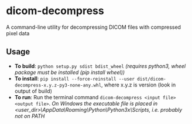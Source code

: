 # dicom-decompress

A command-line utility for decompressing DICOM files with compressed pixel data

## Usage

* **To build**: `python setup.py sdist bdist_wheel` *(requires python3, wheel package must be installed (pip install wheel))*
* **To install**: `pip install --force-reinstall --user dist/dicom-decompress-x.y.z-py3-none-any.whl`, where x.y.z is version (look in output of build)
* **To run**: Run the terminal command `dicom-decompress <input file> <output file>`.
  *On Windows the executable file is placed in \<user_dir\>\\AppData\\Roaming\Python\Python3x\Scripts, i.e. probably not on PATH*
  
